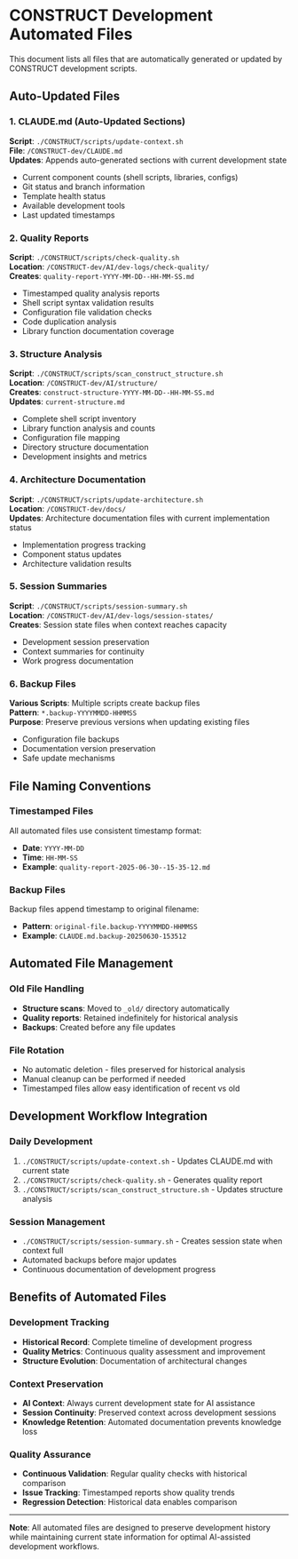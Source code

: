 # CONSTRUCT Development Automated Files

This document lists all files that are automatically generated or updated by CONSTRUCT development scripts.

## Auto-Updated Files

### 1. CLAUDE.md (Auto-Updated Sections)
**Script**: `./CONSTRUCT/scripts/update-context.sh`  
**File**: `/CONSTRUCT-dev/CLAUDE.md`  
**Updates**: Appends auto-generated sections with current development state
- Current component counts (shell scripts, libraries, configs)
- Git status and branch information
- Template health status
- Available development tools
- Last updated timestamps

### 2. Quality Reports
**Script**: `./CONSTRUCT/scripts/check-quality.sh`  
**Location**: `/CONSTRUCT-dev/AI/dev-logs/check-quality/`  
**Creates**: `quality-report-YYYY-MM-DD--HH-MM-SS.md`
- Timestamped quality analysis reports
- Shell script syntax validation results
- Configuration file validation checks
- Code duplication analysis
- Library function documentation coverage

### 3. Structure Analysis
**Script**: `./CONSTRUCT/scripts/scan_construct_structure.sh`  
**Location**: `/CONSTRUCT-dev/AI/structure/`  
**Creates**: `construct-structure-YYYY-MM-DD--HH-MM-SS.md`  
**Updates**: `current-structure.md`
- Complete shell script inventory
- Library function analysis and counts
- Configuration file mapping
- Directory structure documentation
- Development insights and metrics

### 4. Architecture Documentation
**Script**: `./CONSTRUCT/scripts/update-architecture.sh`  
**Location**: `/CONSTRUCT-dev/docs/`  
**Updates**: Architecture documentation files with current implementation status
- Implementation progress tracking
- Component status updates
- Architecture validation results

### 5. Session Summaries
**Script**: `./CONSTRUCT/scripts/session-summary.sh`  
**Location**: `/CONSTRUCT-dev/AI/dev-logs/session-states/`  
**Creates**: Session state files when context reaches capacity
- Development session preservation
- Context summaries for continuity
- Work progress documentation

### 6. Backup Files
**Various Scripts**: Multiple scripts create backup files  
**Pattern**: `*.backup-YYYYMMDD-HHMMSS`  
**Purpose**: Preserve previous versions when updating existing files
- Configuration file backups
- Documentation version preservation
- Safe update mechanisms

## File Naming Conventions

### Timestamped Files
All automated files use consistent timestamp format:
- **Date**: `YYYY-MM-DD`
- **Time**: `HH-MM-SS`
- **Example**: `quality-report-2025-06-30--15-35-12.md`

### Backup Files
Backup files append timestamp to original filename:
- **Pattern**: `original-file.backup-YYYYMMDD-HHMMSS`
- **Example**: `CLAUDE.md.backup-20250630-153512`

## Automated File Management

### Old File Handling
- **Structure scans**: Moved to `_old/` directory automatically
- **Quality reports**: Retained indefinitely for historical analysis
- **Backups**: Created before any file updates

### File Rotation
- No automatic deletion - files preserved for historical analysis
- Manual cleanup can be performed if needed
- Timestamped files allow easy identification of recent vs old

## Development Workflow Integration

### Daily Development
1. `./CONSTRUCT/scripts/update-context.sh` - Updates CLAUDE.md with current state
2. `./CONSTRUCT/scripts/check-quality.sh` - Generates quality report
3. `./CONSTRUCT/scripts/scan_construct_structure.sh` - Updates structure analysis

### Session Management
- `./CONSTRUCT/scripts/session-summary.sh` - Creates session state when context full
- Automated backups before major updates
- Continuous documentation of development progress

## Benefits of Automated Files

### Development Tracking
- **Historical Record**: Complete timeline of development progress
- **Quality Metrics**: Continuous quality assessment and improvement
- **Structure Evolution**: Documentation of architectural changes

### Context Preservation
- **AI Context**: Always current development state for AI assistance
- **Session Continuity**: Preserved context across development sessions
- **Knowledge Retention**: Automated documentation prevents knowledge loss

### Quality Assurance
- **Continuous Validation**: Regular quality checks with historical comparison
- **Issue Tracking**: Timestamped reports show quality trends
- **Regression Detection**: Historical data enables comparison

---

**Note**: All automated files are designed to preserve development history while maintaining current state information for optimal AI-assisted development workflows.